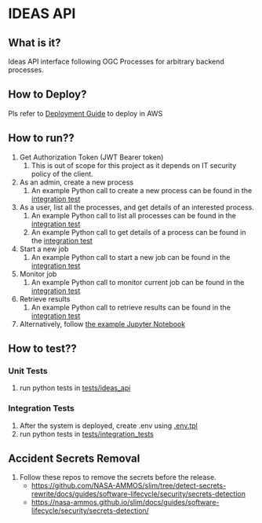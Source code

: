 # IDEAS API
## What is it?
Ideas API interface following OGC Processes for arbitrary backend processes.
## How to Deploy?
Pls refer to [Deployment Guide](./documentation/deployment_guide/README.md) to deploy in AWS
## How to run??
1. Get Authorization Token (JWT Bearer token)
    1. This is out of scope for this project as it depends on IT security policy of the client. 
2. As an admin, create a new process
    1. An example Python call to create a new process can be found in the [integration test](./tests/integration_tests/test_ogc_processes.py##L37)
3. As a user, list all the processes, and get details of an interested process. 
    1. An example Python call to list all processes can be found in the [integration test](./tests/integration_tests/test_ogc_processes.py##L279)
    1. An example Python call to get details of a process can be found in the [integration test](./tests/integration_tests/test_ogc_processes.py##L289)
4. Start a new job
    1. An example Python call to start a new job can be found in the [integration test](./tests/integration_tests/test_ogc_processes.py##L300)
4. Monitor job
    1. An example Python call to monitor current job can be found in the [integration test](./tests/integration_tests/test_ogc_processes.py##L363)
5. Retrieve results
    1. An example Python call to retrieve results can be found in the [integration test](./tests/integration_tests/test_ogc_processes.py##L385)
6. Alternatively, follow [the example Jupyter Notebook](./notebook/IDEAS%20API.ipynb)
## How to test??
### Unit Tests
1. run python tests in [tests/ideas_api](./tests/ideas_api)
### Integration Tests
1. After the system is deployed, create .env using [.env.tpl](./.env.tpl)
2. run python tests in [tests/integration_tests](./tests/integration_tests)
## Accident Secrets Removal
1. Follow these repos to remove the secrets before the release.
    - https://github.com/NASA-AMMOS/slim/tree/detect-secrets-rewrite/docs/guides/software-lifecycle/security/secrets-detection
    - https://nasa-ammos.github.io/slim/docs/guides/software-lifecycle/security/secrets-detection/

